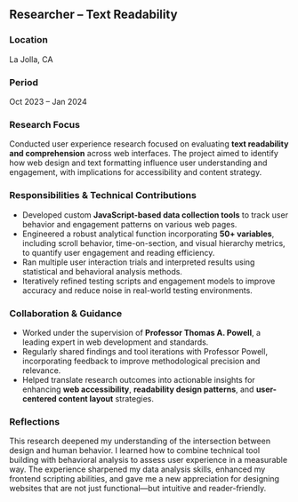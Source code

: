 ## Researcher – Text Readability

### Location
La Jolla, CA

### Period
Oct 2023 – Jan 2024

### Research Focus
Conducted user experience research focused on evaluating **text readability and comprehension** across web interfaces. The project aimed to identify how web design and text formatting influence user understanding and engagement, with implications for accessibility and content strategy.

### Responsibilities & Technical Contributions
- Developed custom **JavaScript-based data collection tools** to track user behavior and engagement patterns on various web pages.
- Engineered a robust analytical function incorporating **50+ variables**, including scroll behavior, time-on-section, and visual hierarchy metrics, to quantify user engagement and reading efficiency.
- Ran multiple user interaction trials and interpreted results using statistical and behavioral analysis methods.
- Iteratively refined testing scripts and engagement models to improve accuracy and reduce noise in real-world testing environments.

### Collaboration & Guidance
- Worked under the supervision of **Professor Thomas A. Powell**, a leading expert in web development and standards.
- Regularly shared findings and tool iterations with Professor Powell, incorporating feedback to improve methodological precision and relevance.
- Helped translate research outcomes into actionable insights for enhancing **web accessibility**, **readability design patterns**, and **user-centered content layout** strategies.

### Reflections
This research deepened my understanding of the intersection between design and human behavior. I learned how to combine technical tool building with behavioral analysis to assess user experience in a measurable way. The experience sharpened my data analysis skills, enhanced my frontend scripting abilities, and gave me a new appreciation for designing websites that are not just functional—but intuitive and reader-friendly.
